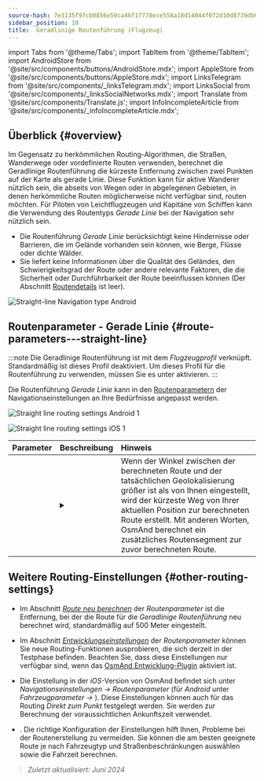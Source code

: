 ```yaml
---
source-hash: 7e3135f97cb0856e50ca46f17778ece558a18d14044f072d10d8739db6285192
sidebar_position: 10
title:  Geradlinige Routenführung (Flugzeug)
---
```

import Tabs from '@theme/Tabs';
import TabItem from '@theme/TabItem';
import AndroidStore from '@site/src/components/buttons/AndroidStore.mdx';
import AppleStore from '@site/src/components/buttons/AppleStore.mdx';
import LinksTelegram from '@site/src/components/_linksTelegram.mdx';
import LinksSocial from '@site/src/components/_linksSocialNetworks.mdx';
import Translate from '@site/src/components/Translate.js';
import InfoIncompleteArticle from '@site/src/components/_infoIncompleteArticle.mdx';


<InfoIncompleteArticle/>


## Überblick {#overview}

Im Gegensatz zu herkömmlichen Routing-Algorithmen, die Straßen, Wanderwege oder vordefinierte Routen verwenden, berechnet die Geradlinige Routenführung die kürzeste Entfernung zwischen zwei Punkten auf der Karte als gerade Linie. Diese Funktion kann für aktive Wanderer nützlich sein, die abseits von Wegen oder in abgelegenen Gebieten, in denen herkömmliche Routen möglicherweise nicht verfügbar sind, routen möchten. Für Piloten von Leichtflugzeugen und Kapitäne von Schiffen kann die Verwendung des Routentyps *Gerade Linie* bei der Navigation sehr nützlich sein.

<!-- ![Straight line Navigation example Android 1](@site/static/img/navigation/routing/straight_line_routing_andr_1.png) ![Straight line Navigation example Android 1](@site/static/img/navigation/routing/straight_line_routing_andr_2.png)  -->

- Die Routenführung *Gerade Linie* berücksichtigt keine Hindernisse oder Barrieren, die im Gelände vorhanden sein können, wie Berge, Flüsse oder dichte Wälder.
- Sie liefert keine Informationen über die Qualität des Geländes, den Schwierigkeitsgrad der Route oder andere relevante Faktoren, die die Sicherheit oder Durchführbarkeit der Route beeinflussen können (Der Abschnitt [Routendetails](../setup/route-details.md) ist leer).

![Straight-line Navigation type Android](@site/static/img/navigation/routing/straight_line_routing_andr.png)


## Routenparameter - Gerade Linie {#route-parameters---straight-line}

:::note
Die Geradlinige Routenführung ist mit dem *Flugzeugprofil* verknüpft. Standardmäßig ist dieses Profil deaktiviert. Um dieses Profil für die Routenführung zu verwenden, müssen Sie es unter *<Translate android="true" ids="shared_string_menu,shared_string_settings,application_profiles"/>* aktivieren.
:::

Die Routenführung *Gerade Linie* kann in den [Routenparametern](../guidance/navigation-settings.md#route-parameters) der Navigationseinstellungen an Ihre Bedürfnisse angepasst werden.

<Tabs groupId="operating-systems" queryString="current-os">

<TabItem value="android" label="Android">

![Straight line routing settings Android 1](@site/static/img/navigation/routing/aircraft_routing_andr.png)

</TabItem>

<TabItem value="ios" label="iOS">

![Straight line routing settings iOS 1](@site/static/img/navigation/routing/straight_line_ios.png)

</TabItem>

</Tabs>

| Parameter | Beschreibung | Hinweis |
|:------------|:---------------|:---------------|
| *<Translate android="true" ids="recalc_angle_dialog_title"/>* |  <details><summary> <Translate android="true" ids="recalc_angle_dialog_descr"/>  </summary>![Straight line recalculation Android](@site/static/img/navigation/routing/straight_line_recalculation_andr.png) </details>  | Wenn der Winkel zwischen der berechneten Route und der tatsächlichen Geolokalisierung größer ist als von Ihnen eingestellt, wird der kürzeste Weg von Ihrer aktuellen Position zur berechneten Route erstellt. Mit anderen Worten, OsmAnd berechnet ein zusätzliches Routensegment zur zuvor berechneten Route. |

## Weitere Routing-Einstellungen {#other-routing-settings}

- Im Abschnitt [*Route neu berechnen*](../../navigation/guidance/navigation-settings.md#recalculate-route) der *Routenparameter* ist die Entfernung, bei der die Route für die *Geradlinige Routenführung* neu berechnet wird, standardmäßig auf 500 Meter eingestellt.

- Im Abschnitt [*Entwicklungseinstellungen*](../guidance/navigation-settings.md#development-settings) der *Routenparameter* können Sie neue Routing-Funktionen ausprobieren, die sich derzeit in der Testphase befinden. Beachten Sie, dass diese Einstellungen nur verfügbar sind, wenn das [OsmAnd Entwicklung-Plugin](../../plugins/development.md) aktiviert ist.

- Die Einstellung *[<Translate ios="true" ids="road_speeds"/>](../guidance/navigation-settings.md#road-speeds)* in der *iOS*-Version von OsmAnd befindet sich unter *Navigationseinstellungen → Routenparameter* (für *Android* unter *Fahrzeugparameter → [<Translate android="true" ids="default_speed_setting_title"/>](../guidance/navigation-settings.md#default-speed--road-speeds)*). Diese Einstellungen können auch für das Routing *Direkt zum Punkt* festgelegt werden. Sie werden zur Berechnung der voraussichtlichen Ankunftszeit verwendet.

- *[<Translate ios="true" ids="vehicle_parameters"/>](../guidance/navigation-settings.md#vehicle-parameters)*. Die richtige Konfiguration der Einstellungen hilft Ihnen, Probleme bei der Routenerstellung zu vermeiden. Sie können die am besten geeignete Route je nach Fahrzeugtyp und Straßenbeschränkungen auswählen sowie die Fahrzeit berechnen.

> *Zuletzt aktualisiert: Juni 2024*
